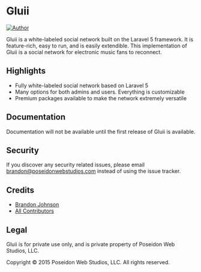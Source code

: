 # Gluii

[![Author](http://img.shields.io/badge/author-@BraSeidon-blue.svg?style=flat-square)](https://twitter.com/BraSeidon)

Gluii is a white-labeled social network built on the Laravel 5 framework. It is feature-rich, easy to run, and is easily extendible. This implementation of Gluii is a social network for electronic music fans to reconnect.

## Highlights

- Fully white-labeled social network based on Laravel 5
- Many options for both admins and users. Everything is customizable
- Premium packages available to make the network extremely versatile

## Documentation

Documentation will not be available until the first release of Gluii is available.

## Security

If you discover any security related issues, please email brandon@poseidonwebstudios.com instead of using the issue tracker.

## Credits

- [Brandon Johnson](https://github.com/braseidon)
- [All Contributors](https://github.com/braseidon/Gluii/contributors)

## Legal

Gluii is for private use only, and is private property of Poseidon Web Studios, LLC.

Copyright &copy; 2015 Poseidon Web Studios, LLC. All rights reserved.